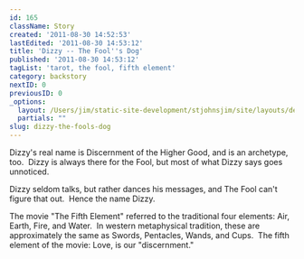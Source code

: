 ```yaml
---
id: 165
className: Story
created: '2011-08-30 14:52:53'
lastEdited: '2011-08-30 14:53:12'
title: 'Dizzy -- The Fool''s Dog'
published: '2011-08-30 14:53:12'
tagList: 'tarot, the fool, fifth element'
category: backstory
nextID: 0
previousID: 0
_options:
  layout: /Users/jim/static-site-development/stjohnsjim/site/layouts/default.static.ttml
  partials: ""
slug: dizzy-the-fools-dog
---
```

<p>Dizzy's real name is Discernment of the Higher Good, and is an archetype, too.  Dizzy is always there for the Fool, but most of what Dizzy says goes unnoticed.</p>
<p>Dizzy seldom talks, but rather dances his messages, and The Fool can't figure that out.  Hence the name Dizzy.</p>
<p>The movie "The Fifth Element" referred to the traditional four elements: Air, Earth, Fire, and Water.  In western metaphysical tradition, these are approximately the same as Swords, Pentacles, Wands, and Cups.  The fifth element of the movie: Love, is our "discernment."</p>